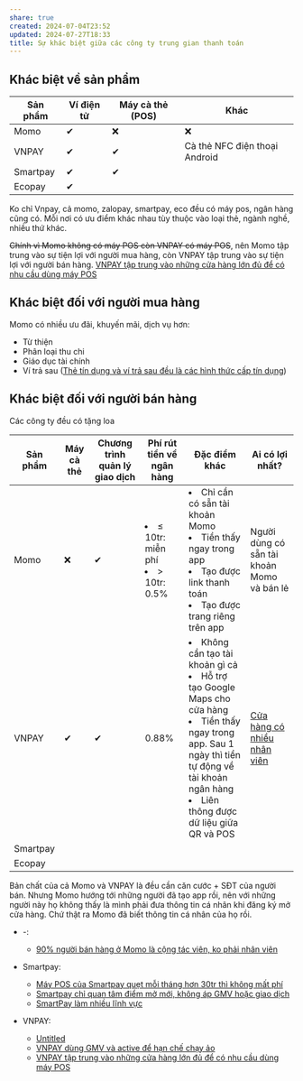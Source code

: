 ```yaml
---
share: true
created: 2024-07-04T23:52
updated: 2024-07-27T18:33
title: Sự khác biệt giữa các công ty trung gian thanh toán
---
```

## Khác biệt về sản phẩm
| Sản phẩm | Ví điện tử | Máy cà thẻ (POS) | Khác                          |
| -------- | ---------- | ---------------- | ----------------------------- |
| Momo     | ✔          | ❌               | ❌                            |
| VNPAY    | ✔          | ✔                | Cà thẻ NFC điện thoại Android |
| Smartpay | ✔          | ✔                |                               |
| Ecopay   | ✔          |                  |                               |
Ko chỉ Vnpay, cả momo, zalopay, smartpay, eco đều có máy pos, ngân hàng cũng có. Mỗi nơi có ưu điểm khác nhau tùy thuộc vào loại thẻ, ngành nghề, nhiều thứ khác.

~~Chính vì Momo không có máy POS còn VNPAY có máy POS~~, nên Momo tập trung vào sự tiện lợi với người mua hàng, còn VNPAY tập trung vào sự tiện lợi với người bán hàng. [VNPAY tập trung vào những cửa hàng lớn đủ để có nhu cầu dùng máy POS](./VNPAY/VNPAY%20t%E1%BA%ADp%20trung%20v%C3%A0o%20nh%E1%BB%AFng%20c%E1%BB%ADa%20h%C3%A0ng%20l%E1%BB%9Bn%20%C4%91%E1%BB%A7%20%C4%91%E1%BB%83%20c%C3%B3%20nhu%20c%E1%BA%A7u%20d%C3%B9ng%20m%C3%A1y%20POS.md)

## Khác biệt đối với người mua hàng
Momo có nhiều ưu đãi, khuyến mãi, dịch vụ hơn:
- Từ thiện
- Phân loại thu chi
- Giáo dục tài chính
- Ví trả sau ([Thẻ tín dụng và ví trả sau đều là các hình thức cấp tín dụng](../../../../Vay%20ti%E1%BB%81n/Ng%C3%A2n%20h%C3%A0ng,%20%C4%91i%E1%BB%83m%20t%C3%ADn%20d%E1%BB%A5ng/Th%E1%BA%BB%20t%C3%ADn%20d%E1%BB%A5ng%20v%C3%A0%20v%C3%AD%20tr%E1%BA%A3%20sau%20%C4%91%E1%BB%81u%20l%C3%A0%20c%C3%A1c%20h%C3%ACnh%20th%E1%BB%A9c%20c%E1%BA%A5p%20t%C3%ADn%20d%E1%BB%A5ng.md)) 

## Khác biệt đối với người bán hàng
Các công ty đều có tặng loa

| Sản phẩm | Máy cà thẻ | Chương trình quản lý giao dịch | Phí rút tiền về ngân hàng                      | Đặc điểm khác                                                                                                                                                                                                          | Ai có lợi nhất?                                                                                       |
| -------- | ---------- | ------------------------------ | ---------------------------------------------- | ---------------------------------------------------------------------------------------------------------------------------------------------------------------------------------------------------------------------- | ----------------------------------------------------------------------------------------------------- |
| Momo     | ❌         | ✔                              | <li>≤ 10tr: miễn phí</li><li>> 10tr: 0.5%</li> | <li>Chỉ cần có sẵn tài khoản Momo</li><li>Tiền thấy ngay trong app</li><li>Tạo được link thanh toán</li><li>Tạo được trang riêng trên app</li>                                                                         | Người dùng có sẵn tài khoản Momo và bán lẻ                                                            |
| VNPAY    | ✔          | ✔                              | 0.88%                                          | <li>Không cần tạo tài khoản gì cả</li><li>Hỗ trợ tạo Google Maps cho cửa hàng</li><li>Tiền thấy ngay trong app. Sau 1 ngày thì tiền tự động về tài khoản ngân hàng</li><li>Liên thông được dữ liệu giữa QR và POS</li> | [Cửa hàng có nhiều nhân viên](./VNPAY/VNPAY%20t%E1%BA%ADp%20trung%20v%C3%A0o%20nh%E1%BB%AFng%20c%E1%BB%ADa%20h%C3%A0ng%20l%E1%BB%9Bn%20%C4%91%E1%BB%A7%20%C4%91%E1%BB%83%20c%C3%B3%20nhu%20c%E1%BA%A7u%20d%C3%B9ng%20m%C3%A1y%20POS.md) |
| Smartpay |            |                                |                                                |                                                                                                                                                                                                                        |                                                                                                       |
| Ecopay   |            |                                |                                                |                                                                                                                                                                                                                        |                                                                                                       |
Bản chất của cả Momo và VNPAY là đều cần căn cước + SĐT của người bán. Nhưng Momo hướng tới những người đã tạo app rồi, nên với những người này họ không thấy là mình phải đưa thông tin cá nhân khi đăng ký mở cửa hàng. Chứ thật ra Momo đã biết thông tin cá nhân của họ rồi.

- \-: 
    - [90% người bán hàng ở Momo là cộng tác viên, ko phải nhân viên](./90%25%20ng%C6%B0%E1%BB%9Di%20b%C3%A1n%20h%C3%A0ng%20%E1%BB%9F%20Momo%20l%C3%A0%20c%E1%BB%99ng%20t%C3%A1c%20vi%C3%AAn,%20ko%20ph%E1%BA%A3i%20nh%C3%A2n%20vi%C3%AAn.md)

- Smartpay: 
    - [Máy POS của Smartpay quẹt mỗi tháng hơn 30tr thì không mất phí](./Smartpay/M%C3%A1y%20POS%20c%E1%BB%A7a%20Smartpay%20qu%E1%BA%B9t%20m%E1%BB%97i%20th%C3%A1ng%20h%C6%A1n%2030tr%20th%C3%AC%20kh%C3%B4ng%20m%E1%BA%A5t%20ph%C3%AD.md)
    - [Smartpay chỉ quan tâm điểm mở mới, không áp GMV hoặc giao dịch](./Smartpay/Smartpay%20ch%E1%BB%89%20quan%20t%C3%A2m%20%C4%91i%E1%BB%83m%20m%E1%BB%9F%20m%E1%BB%9Bi,%20kh%C3%B4ng%20%C3%A1p%20GMV%20ho%E1%BA%B7c%20giao%20d%E1%BB%8Bch.md)
    - [SmartPay làm nhiều lĩnh vực](./Smartpay/SmartPay%20l%C3%A0m%20nhi%E1%BB%81u%20l%C4%A9nh%20v%E1%BB%B1c.md)

- VNPAY: 
    - [Untitled](./VNPAY/Untitled.md)
    - [VNPAY dùng GMV và active để hạn chế chạy ảo](./VNPAY/VNPAY%20d%C3%B9ng%20GMV%20v%C3%A0%20active%20%C4%91%E1%BB%83%20h%E1%BA%A1n%20ch%E1%BA%BF%20ch%E1%BA%A1y%20%E1%BA%A3o.md)
    - [VNPAY tập trung vào những cửa hàng lớn đủ để có nhu cầu dùng máy POS](./VNPAY/VNPAY%20t%E1%BA%ADp%20trung%20v%C3%A0o%20nh%E1%BB%AFng%20c%E1%BB%ADa%20h%C3%A0ng%20l%E1%BB%9Bn%20%C4%91%E1%BB%A7%20%C4%91%E1%BB%83%20c%C3%B3%20nhu%20c%E1%BA%A7u%20d%C3%B9ng%20m%C3%A1y%20POS.md)


